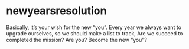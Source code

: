 # newyearsresolution
Basically, it’s your wish for the new “you”. Every year we always want to upgrade ourselves, so we should make a list to track, Are we succeed to completed the mission? Are you? Become the new “you”?

